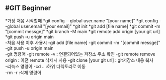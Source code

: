 #GIT Beginner<br>
------------
*가장 처음 시작할때
  *git config --global user.name "[your name]"
  *git config --global user.email "[your email]"
  *git init
  *git add [file name]
  *git commit -m "[commit messge]"
  *git branch -M main
  *git remote add origin [your git url]
  *git push -u origin main
<br>
-처음 사용 이후 사용시
  -git add [file name]
  -git commit -m "[commit messge]"
  -git push -u origin main
<br>
-git 명령어
  -git remote -v    : 연결되어있는 저장소 주소 확인
  -git remote remove origin    : 이전 remote 삭제시 사용
  -git clone [your git url]    : git저장소 내용 복사
<br>
-리눅스 명령어
  -cd ..    :하위 디렉토리로 이동<br>
  -rm -r    :삭제 명령어<br>
